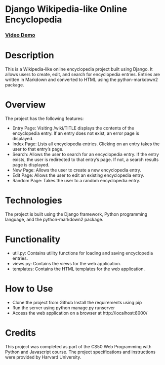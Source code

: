 # Django Wikipedia-like Online Encyclopedia

### [Video Demo](https://youtu.be/izhDUeQ85_A)

# Description
This is a Wikipedia-like online encyclopedia project built using Django. It allows users to create, edit, and search for encyclopedia entries. Entries are written in Markdown and converted to HTML using the python-markdown2 package.

# Overview
The project has the following features:

- Entry Page: Visiting /wiki/TITLE displays the contents of the encyclopedia entry. If an entry does not exist, an error page is displayed.
- Index Page: Lists all encyclopedia entries. Clicking on an entry takes the user to that entry’s page.
- Search: Allows the user to search for an encyclopedia entry. If the entry exists, the user is redirected to that entry’s page. If not, a search results page is displayed.
- New Page: Allows the user to create a new encyclopedia entry.
- Edit Page: Allows the user to edit an existing encyclopedia entry.
- Random Page: Takes the user to a random encyclopedia entry.

# Technologies
The project is built using the Django framework, Python programming language, and the python-markdown2 package.

# Functionality
- util.py: Contains utility functions for loading and saving encyclopedia entries.
- views.py: Contains the views for the web application.
- templates: Contains the HTML templates for the web application.

# How to Use
- Clone the project from Github
Install the requirements using pip
- Run the server using python manage.py runserver
- Access the web application on a browser at http://localhost:8000/

# Credits
This project was completed as part of the CS50 Web Programming with Python and Javascript course. The project specifications and instructions were provided by Harvard University.
